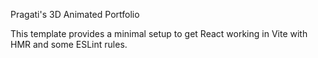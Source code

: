 Pragati's 3D Animated Portfolio

This template provides a minimal setup to get React working in Vite with HMR and some ESLint rules.
